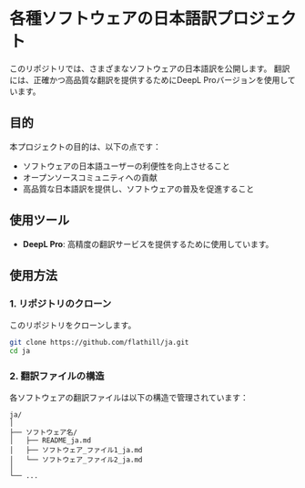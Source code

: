 # 各種ソフトウェアの日本語訳プロジェクト

このリポジトリでは、さまざまなソフトウェアの日本語訳を公開します。
翻訳には、正確かつ高品質な翻訳を提供するためにDeepL Proバージョンを使用しています。

## 目的

本プロジェクトの目的は、以下の点です：
- ソフトウェアの日本語ユーザーの利便性を向上させること
- オープンソースコミュニティへの貢献
- 高品質な日本語訳を提供し、ソフトウェアの普及を促進すること

## 使用ツール

- **DeepL Pro**: 高精度の翻訳サービスを提供するために使用しています。

## 使用方法

### 1. リポジトリのクローン

このリポジトリをクローンします。

```bash
git clone https://github.com/flathill/ja.git
cd ja
```

### 2. 翻訳ファイルの構造

各ソフトウェアの翻訳ファイルは以下の構造で管理されています：

```
ja/
│
├── ソフトウェア名/
│   ├── README_ja.md
│   ├── ソフトウェア_ファイル1_ja.md
│   └── ソフトウェア_ファイル2_ja.md
│
└── ...
```
